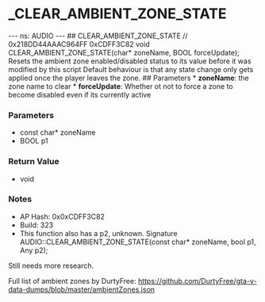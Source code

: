 # _CLEAR_AMBIENT_ZONE_STATE

--- ns: AUDIO --- ## CLEAR_AMBIENT_ZONE_STATE  // 0x218DD44AAAC964FF 0xCDFF3C82 void CLEAR_AMBIENT_ZONE_STATE(char* zoneName, BOOL forceUpdate);  Resets the ambient zone enabled/disabled status to its value before it was modified by this script  Default behaviour is that any state change only gets applied once the player leaves the zone.  ## Parameters * **zoneName**: the zone name to clear * **forceUpdate**: Whether ot not to force a zone to become disabled even if its currently active

### Parameters
* const char* zoneName
* BOOL p1

### Return Value
* void

### Notes
* AP Hash: 0x0xCDFF3C82
* Build: 323
* This function also has a p2, unknown. Signature AUDIO::CLEAR_AMBIENT_ZONE_STATE(const char* zoneName, bool p1, Any p2);

Still needs more research.

Full list of ambient zones by DurtyFree: https://github.com/DurtyFree/gta-v-data-dumps/blob/master/ambientZones.json

